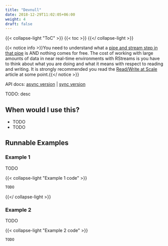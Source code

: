 ```yaml
---
title: "Devnull"
date: 2018-12-29T11:02:05+06:00
weight: 4
draft: false
---
```


{{< collapse-light "ToC" >}}
{{< toc  >}}
{{</ collapse-light >}}

{{< notice info >}}You need to understand what a [pipe and stream step in that pipe](../../../streams-primer) is AND 
nothing comes for free.  The cost of working with large amounts of data in near real-time environments
with RStreams is you have to think about what you are doing and what it means with respect to
reading and writing.  It is strongly recommended you read the [Read/Write at Scale](../../../read-write-scale) 
article at some point.{{</ notice >}}

API docs: [async version](https://leoplatform.github.io/Nodejs/classes/index.RStreamsSdk.html#enrich) |
          [sync version](https://leoplatform.github.io/Nodejs/classes/index.RStreamsSdk.html#enrich)

TODO: desc

## When would I use this?
* TODO
* TODO

## Runnable Examples
### Example 1

TODO


{{< collapse-light "Example 1 code" >}}
```typescript {linenos=inline,anchorlinenos=true,lineanchors=enrichex1}
TODO
```
{{</ collapse-light >}}

### Example 2
TODO

{{< collapse-light "Example 2 code" >}}
```typescript {linenos=inline,anchorlinenos=true,lineanchors=enrichex2}
TODO
```
